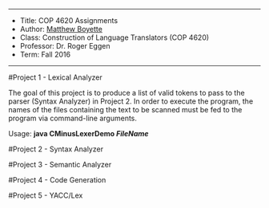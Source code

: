 *******************************************************************

* Title:     COP 4620 Assignments
* Author:    [Matthew Boyette](mailto:Dyndrilliac@gmail.com)
* Class:     Construction of Language Translators (COP 4620)
* Professor: Dr. Roger Eggen
* Term:      Fall 2016

*******************************************************************

#Project 1 - Lexical Analyzer

The goal of this project is to produce a list of valid tokens to pass to the parser (Syntax Analyzer) in Project 2. In order to execute the program, the names of the files containing the text to be scanned must be fed to the program via command-line arguments.

Usage: **java CMinusLexerDemo _FileName_**

#Project 2 - Syntax Analyzer



#Project 3 - Semantic Analyzer



#Project 4 - Code Generation



#Project 5 - YACC/Lex


